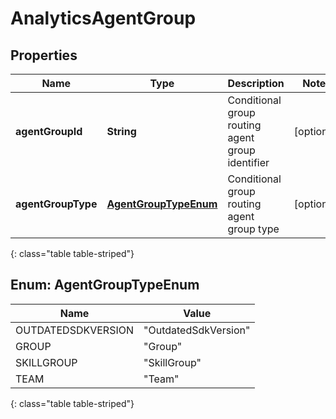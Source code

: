 # AnalyticsAgentGroup


## Properties

| Name | Type | Description | Notes |
| ------------ | ------------- | ------------- | ------------- |
| **agentGroupId** | **String** | Conditional group routing agent group identifier |  [optional] |
| **agentGroupType** | [**AgentGroupTypeEnum**](#Enum--AgentGroupTypeEnum) | Conditional group routing agent group type |  [optional] |
{: class="table table-striped"}


## Enum: AgentGroupTypeEnum

| Name | Value |
| ---- | ----- |
| OUTDATEDSDKVERSION | &quot;OutdatedSdkVersion&quot; | 
| GROUP | &quot;Group&quot; | 
| SKILLGROUP | &quot;SkillGroup&quot; | 
| TEAM | &quot;Team&quot; | 
{: class="table table-striped"}




